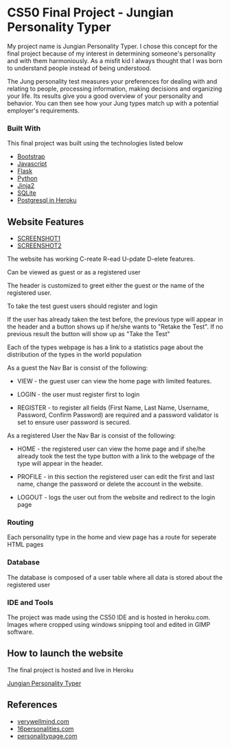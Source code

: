 # CS50 Final Project - Jungian Personality Typer

My project name is Jungian Personality Typer. I chose this concept for the final project because of my interest in determining someone's personality and with them harmoniously. As a misfit kid I always thought that I was born to understand people instead of being understood. 

The Jung personality test measures your preferences for dealing with and relating to people, processing information, making decisions and organizing your life. Its results give you a good overview of your personality and behavior. You can then see how your Jung types match up with a potential employer's requirements.


### Built With

 This final project was built using the technologies listed below

* [Bootstrap](https://getbootstrap.com)
* [Javascript](https://www.javascript.com/)
* [Flask](https://flask.palletsprojects.com/)
* [Python](https://flask.palletsprojects.com/)
* [Jinja2](https://jinja.palletsprojects.com/)
* [SQLite](https://www.sqlite.org/index.html)
* [Postgresql in Heroku](https://www.postgresql.org/)


## Website Features

* [SCREENSHOT1](https://ibb.co/18sBwLD)
* [SCREENSHOT2](https://ibb.co/ftHhkHT)

The website has working C-reate R-ead U-pdate D-elete features.

Can be viewed as guest or as a registered user

The header is customized to greet either the guest or the name of the registered user. 

To take the test guest users should register and login 

If the user has already taken the test before, the previous type will appear in the header and a button shows up if he/she wants to "Retake the Test". If no previous result the button will show up as "Take the Test"

Each of the types webpage is has a link to a statistics page about the distribution of the types in the world population

As a guest the Nav Bar is consist of the following:

* VIEW - the guest user can view the home page with limited features.

* LOGIN - the user must register first to login

* REGISTER - to register all fields (First Name, Last Name, Username, Password, Confirm Password) are required and a password validator is set to ensure user password is secured.

As a registered User the Nav Bar is consist of the following:

* HOME - the registered user can view the home page and if she/he already took the test the type button with a link to the webpage of the type will appear in the header.

* PROFILE - in this section the registered user can edit the first and last name, change the password or delete the account in the website.

* LOGOUT - logs the user out from the website and redirect to the login page

### Routing

Each personality type in the home and view page has a route for seperate HTML pages

### Database

The database is composed of a user table where all data is stored about the registered user

### IDE and Tools

The project was made using the CS50 IDE and is hosted in heroku.com. Images where cropped using windows snipping tool and edited in GIMP software.

## How to launch the website

The final project is hosted and live in Heroku

[Jungian Personality Typer](https://jungtyper.herokuapp.com/login)

## References

* [verywellmind.com](https://www.verywellmind.com/)
* [16personalities.com](https://www.16personalities.com/)
* [personalitypage.com](https://www.personalitypage.com/html/high-level.html)
